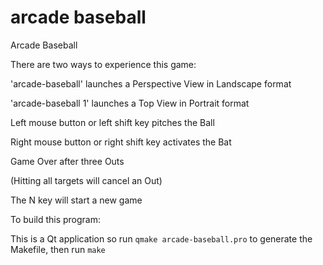 # arcade baseball

Arcade Baseball


  There are two ways to experience this game:

  'arcade-baseball' launches a Perspective View in Landscape format

  'arcade-baseball 1' launches a Top View in Portrait format


  Left mouse button or left shift key pitches the Ball

  Right mouse button or right shift key activates the Bat

  Game Over after three Outs

  (Hitting all targets will cancel an Out)

  The N key will start a new game

To build this program:

This is a Qt application so run `qmake arcade-baseball.pro` to generate the Makefile, then run `make`


